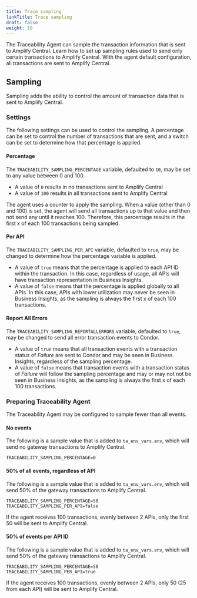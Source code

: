 ```yaml
---
title: Trace sampling
linkTitle: Trace sampling
draft: false
weight: 10
---
```

The Traceability Agent can sample the transaction information that is sent to Amplify Central. Learn how to set up sampling rules used to send only certain transactions to Amplify Central. With the agent default configuration, all transactions are sent to Amplify Central.

## Sampling

Sampling adds the ability to control the amount of transaction data that is sent to Amplify Central.

### Settings

The following settings can be used to control the sampling.  A percentage can be set to control the number of transactions that are sent, and a switch can be set to determine how that percentage is applied.

#### Percentage

The `TRACEABILITY_SAMPLING_PERCENTAGE` variable, defaulted to `10`, may be set to any value between 0 and 100.  

* A value of `0` results in no transactions sent to Amplify Central
* A value of `100` results in all transactions sent to Amplify Central

The agent uses a counter to apply the sampling. When a value (other than 0 and 100) is set, the agent will send all transactions up to that value and then not send any until it reaches 100.  Therefore, this percentage results in the first x of each 100 transactions being sampled.

#### Per API

The `TRACEABILITY_SAMPLING_PER_API` variable, defaulted to `true`, may be changed to determine how the percentage variable is applied.

* A value of `true` means that the percentage is applied to each API ID within the transaction. In this case, regardless of usage, all APIs will have transaction representation in Business Insights.
* A value of `false` means that the percentage is applied globally to all APIs. In this case, APIs with lower utilization may never be seen in Business Insights, as the sampling is always the first x of each 100 transactions.

#### Report All Errors

The `TRACEABILITY_SAMPLING_REPORTALLERRORS` variable, defaulted to `true`, may be changed to send all error transaction events to Condor.

* A value of `true` means that all transaction events with a transaction status of *Failure* are sent to Condor and may be seen in Business Insights, regardless of the sampling percentage.
* A value of `false` means that transaction events with a transaction status of *Failure* will follow the sampling percentage and may or may not not be seen in Business Insights, as the sampling is always the first x of each 100 transactions.

### Preparing Traceability Agent

The Traceability Agent may be configured to sample fewer than all events.

#### No events

The following is a sample value that is added to `ta_env_vars.env`, which will send no gateway transactions to Amplify Central.

```shell
TRACEABILITY_SAMPLING_PERCENTAGE=0
```

#### 50% of all events, regardless of API

The following is a sample value that is added to `ta_env_vars.env`, which will send 50% of the gateway transactions to Amplify Central.

```shell
TRACEABILITY_SAMPLING_PERCENTAGE=50
TRACEABILITY_SAMPLING_PER_API=false
```

If the agent receives 100 transactions, evenly between 2 APIs, only the first 50 will be sent to Amplify Central.

#### 50% of events per API ID

The following is a sample value that is added to `ta_env_vars.env`, which will send 50% of the gateway transactions to Amplify Central.

```shell
TRACEABILITY_SAMPLING_PERCENTAGE=50
TRACEABILITY_SAMPLING_PER_API=true
```

If the agent receives 100 transactions, evenly between 2 APIs, only 50 (25 from each API) will be sent to Amplify Central.
